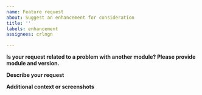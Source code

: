 ```yaml
---
name: Feature request
about: Suggest an enhancement for consideration
title: ''
labels: enhancement
assignees: crlngn

---
```


**Is your request related to a problem with another module? Please provide module and version.**


**Describe your request**


**Additional context or screenshots**
